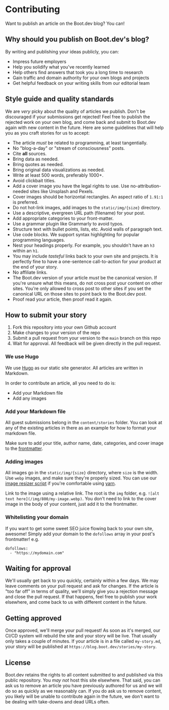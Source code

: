 # Contributing

Want to publish an article on the Boot.dev blog? You can!

## Why should you publish on Boot.dev's blog?

By writing and publishing your ideas publicly, you can:

* Impress future employers
* Help you solidify what you've recently learned
* Help others find answers that took you a long time to research
* Gain traffic and domain authority for your own blogs and projects
* Get helpful feedback on your writing skills from our editorial team

## Style guide and quality standards

We are *very* picky about the quality of articles we publish. Don't be discouraged if your submissions get rejected! Feel free to publish the rejected work on your own blog, and come back and submit to Boot.dev again with new content in the future. Here are some guidelines that will help you as you craft stories for us to accept:

* The article *must* be related to programming, at least tangentially.
* No "blog-a-day" or "stream of consciousness" posts.
* Cite **all** sources.
* Bring data as needed.
* Bring quotes as needed.
* Bring original data visualizations as needed.
* Write at least 500 words, preferably 1000+.
* Avoid clickbait titles.
* Add a cover image you have the legal rights to use. Use no-attribution-needed sites like Unsplash and Pexels.
* Cover images should be horizontal rectangles. An aspect ratio of `1.91:1` is preferred.
* Do not hot-link images, add images to the `static/img/{size}` directory.
* Use a descriptive, evergreen URL path (filename) for your post.
* Add appropriate categories to your front-matter.
* Use a grammar plugin like Grammarly to avoid typos.
* Structure text with bullet points, lists, etc. Avoid walls of paragraph text.
* Use code blocks. We support syntax highlighting for popular programming languages.
* Nest your headings properly. For example, you shouldn't have an `h3` within an `h1`.
* You may include *tasteful* links back to your own site and projects. It is perfectly fine to have a one-sentence call-to-action for your product at the end of your story.
* No affiliate links.
* The Boot.dev version of your article *must* be the canonical version. If you're unsure what this means, do not cross post your content on other sites. You're only allowed to cross post to other sites if you set the canonical URL on those sites to point back to the Boot.dev post.
* Proof read your article, then proof read it again.

## How to submit your story

1. Fork this repository into your own Github account
2. Make changes to your version of the repo
3. Submit a pull request from your version to the `main` branch on this repo
4. Wait for approval. All feedback will be given directly in the pull request.

### We use Hugo

We use [Hugo](https://gohugo.io/) as our static site generator. All articles are written in Markdown.

In order to contribute an article, all you need to do is:

* Add your Markdown file
* Add any images

### Add your Markdown file

All guest submissions belong in the `content/stories` folder. You can look at any of the existing articles in there as an example for how to format your markdown file.

Make sure to add your title, author name, date, categories, and cover image to the [frontmatter](https://gohugo.io/content-management/front-matter/).

### Adding images

All images go in the `static/img/{size}` directory, where `size` is the width. Use `webp` images, and make sure they're properly sized. You can use our [image resizer script](https://github.com/bootdotdev/blog#resize-images) if you're comfortable using [yarn](https://yarnpkg.com/).

Link to the image using a relative link. The root is the `img` folder, e.g. `![alt text here](/img/800/my-image.webp)`. You don't need to link to the cover image in the body of your content, just add it to the frontmatter.

### Whitelisting your domain

If you want to get some sweet SEO juice flowing back to your own site, awesome! Simply add your domain to the `dofollows` array in your post's frontmatter! e.g.

```
dofollows:
  - "https://mydomain.com"
```

## Waiting for approval

We'll usually get back to you quickly, certainly within a few days. We may leave comments on your pull request and ask for changes. If the article is "too far off" in terms of quality, we'll simply give you a rejection message and close the pull request. If that happens, feel free to publish your work elsewhere, and come back to us with different content in the future.

## Getting approved

Once approved, we'll merge your pull request! As soon as it's merged, our CI/CD system will rebuild the site and your story will be live. That usually only takes a couple of minutes. If your article is in a file called `my-story.md`, your story will be published at `https://blog.boot.dev/stories/my-story`.

## License

Boot.dev retains the rights to all content submitted to and published via this public repository. You *may not* host this site elsewhere. That said, you can ask us to remove an article you have previously authored for us and we will do so as quickly as we reasonably can. If you do ask us to remove content, you likely will be unable to contribute again in the future, we don't want to be dealing with take-downs and dead URLs often.
